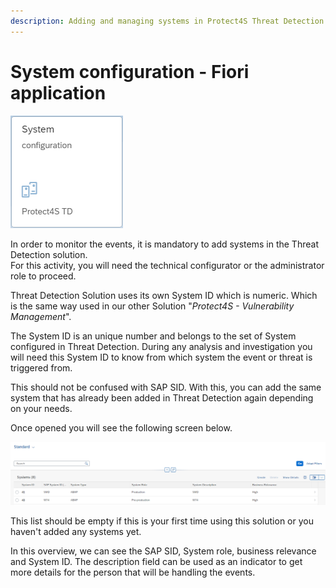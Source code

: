 ```yaml
---
description: Adding and managing systems in Protect4S Threat Detection solution
---
```


# System configuration - Fiori application

![System configuration application](<../../../.gitbook/assets/image (36).png>)

In order to monitor the events, it is mandatory to add systems in the Threat Detection solution.\
For this activity, you will need the technical configurator or the administrator role to proceed.

Threat Detection Solution uses its own System ID which is numeric. Which is the same way used in our other Solution "_Protect4S - Vulnerability Management_".

The System ID is an unique number and belongs to the set of System configured in Threat Detection. During any analysis and investigation you will need this System ID to know from which system the event or threat is triggered from.

This should not be confused with SAP SID. With this, you can add the same system that has already been added in Threat Detection again depending on your needs.

Once opened you will see the following screen below.

![System application of Protect4S Threat Detection solution](<../../../.gitbook/assets/image (26).png>)

This list should be empty if this is your first time using this solution or you haven't added any systems yet.

In this overview, we can see the SAP SID, System role, business relevance and System ID. The description field can be used as an indicator to get more details for the person that will be handling the events.

